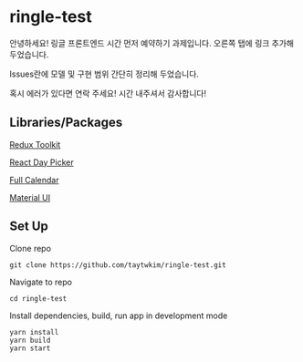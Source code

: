 # ringle-test

안녕하세요! 링글 프론트엔드 시간 먼저 예약하기 과제입니다. 오른쪽 탭에 링크 추가해 두었습니다.

Issues란에 모델 및 구현 범위 간단히 정리해 두었습니다.

혹시 에러가 있다면 연락 주세요! 시간 내주셔서 감사합니다!

## Libraries/Packages
[Redux Toolkit](https://redux-toolkit.js.org/)

[React Day Picker](https://react-day-picker.js.org/)

[Full Calendar](https://fullcalendar.io/)

[Material UI](https://mui.com/)

## Set Up

Clone repo
```
git clone https://github.com/taytwkim/ringle-test.git
```

Navigate to repo
```
cd ringle-test
```

Install dependencies, build, run app in development mode
```
yarn install
yarn build
yarn start
```
